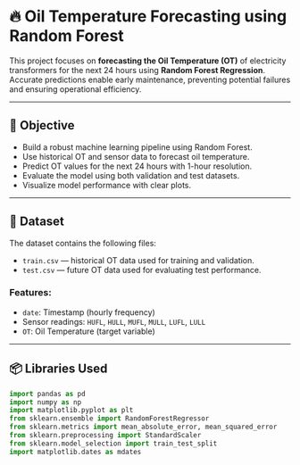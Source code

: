 # 🔥 Oil Temperature Forecasting using Random Forest

This project focuses on **forecasting the Oil Temperature (OT)** of electricity transformers for the next 24 hours using **Random Forest Regression**. Accurate predictions enable early maintenance, preventing potential failures and ensuring operational efficiency.

---

## 📌 Objective

- Build a robust machine learning pipeline using Random Forest.
- Use historical OT and sensor data to forecast oil temperature.
- Predict OT values for the next 24 hours with 1-hour resolution.
- Evaluate the model using both validation and test datasets.
- Visualize model performance with clear plots.

---

## 📁 Dataset

The dataset contains the following files:

- `train.csv` — historical OT data used for training and validation.
- `test.csv` — future OT data used for evaluating test performance.

### Features:
- `date`: Timestamp (hourly frequency)
- Sensor readings: `HUFL`, `HULL`, `MUFL`, `MULL`, `LUFL`, `LULL`
- `OT`: Oil Temperature (target variable)

---

## 📦 Libraries Used

```python
import pandas as pd
import numpy as np
import matplotlib.pyplot as plt
from sklearn.ensemble import RandomForestRegressor
from sklearn.metrics import mean_absolute_error, mean_squared_error
from sklearn.preprocessing import StandardScaler
from sklearn.model_selection import train_test_split
import matplotlib.dates as mdates



